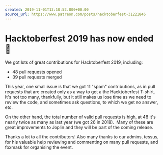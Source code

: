 ```yaml
---
created: 2019-11-01T13:18:52.000+00:00
source_url: https://www.patreon.com/posts/hacktoberfest-31221846
---
```


# Hacktoberfest 2019 has now ended 🎃

We got lots of great contributions for Hacktoberfest 2019, including: 

- 48 pull requests opened
- 39 pull requests merged

This year, one small issue is that we got 11 "spam" contributions, as in pull requests that are created only as a way to get a the Hacktoberfest T-shirt. It's not too many, thankfully, but it still makes us lose time as we need to review the code, and sometimes ask questions, to which we get no answer, etc.

On the other hand, the total number of valid pull requests is high, at 48 it's nearly twice as many as last year (we got 26 in 2018).  Many of these are great improvements to Joplin and they will be part of the coming release. 

Thanks a lot to all the contributors! Also many thanks to our admins, tessus, for his valuable help reviewing and commenting on many pull requests, and foxmask for organising the event.